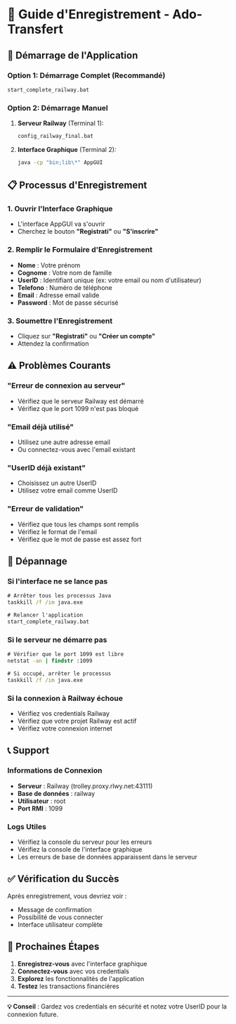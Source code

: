 # 📝 Guide d'Enregistrement - Ado-Transfert

## 🚀 **Démarrage de l'Application**

### **Option 1: Démarrage Complet (Recommandé)**
```cmd
start_complete_railway.bat
```

### **Option 2: Démarrage Manuel**
1. **Serveur Railway** (Terminal 1):
   ```cmd
   config_railway_final.bat
   ```

2. **Interface Graphique** (Terminal 2):
   ```cmd
   java -cp "bin;lib\*" AppGUI
   ```

## 📋 **Processus d'Enregistrement**

### **1. Ouvrir l'Interface Graphique**
- L'interface AppGUI va s'ouvrir
- Cherchez le bouton **"Registrati"** ou **"S'inscrire"**

### **2. Remplir le Formulaire d'Enregistrement**
- **Nome** : Votre prénom
- **Cognome** : Votre nom de famille
- **UserID** : Identifiant unique (ex: votre email ou nom d'utilisateur)
- **Telefono** : Numéro de téléphone
- **Email** : Adresse email valide
- **Password** : Mot de passe sécurisé

### **3. Soumettre l'Enregistrement**
- Cliquez sur **"Registrati"** ou **"Créer un compte"**
- Attendez la confirmation

## ⚠️ **Problèmes Courants**

### **"Erreur de connexion au serveur"**
- Vérifiez que le serveur Railway est démarré
- Vérifiez que le port 1099 n'est pas bloqué

### **"Email déjà utilisé"**
- Utilisez une autre adresse email
- Ou connectez-vous avec l'email existant

### **"UserID déjà existant"**
- Choisissez un autre UserID
- Utilisez votre email comme UserID

### **"Erreur de validation"**
- Vérifiez que tous les champs sont remplis
- Vérifiez le format de l'email
- Vérifiez que le mot de passe est assez fort

## 🔧 **Dépannage**

### **Si l'interface ne se lance pas**
```cmd
# Arrêter tous les processus Java
taskkill /f /im java.exe

# Relancer l'application
start_complete_railway.bat
```

### **Si le serveur ne démarre pas**
```cmd
# Vérifier que le port 1099 est libre
netstat -an | findstr :1099

# Si occupé, arrêter le processus
taskkill /f /im java.exe
```

### **Si la connexion à Railway échoue**
- Vérifiez vos credentials Railway
- Vérifiez que votre projet Railway est actif
- Vérifiez votre connexion internet

## 📞 **Support**

### **Informations de Connexion**
- **Serveur** : Railway (trolley.proxy.rlwy.net:43111)
- **Base de données** : railway
- **Utilisateur** : root
- **Port RMI** : 1099

### **Logs Utiles**
- Vérifiez la console du serveur pour les erreurs
- Vérifiez la console de l'interface graphique
- Les erreurs de base de données apparaissent dans le serveur

## ✅ **Vérification du Succès**

Après enregistrement, vous devriez voir :
- Message de confirmation
- Possibilité de vous connecter
- Interface utilisateur complète

## 🎯 **Prochaines Étapes**

1. **Enregistrez-vous** avec l'interface graphique
2. **Connectez-vous** avec vos credentials
3. **Explorez** les fonctionnalités de l'application
4. **Testez** les transactions financières

---

**💡 Conseil** : Gardez vos credentials en sécurité et notez votre UserID pour la connexion future.
